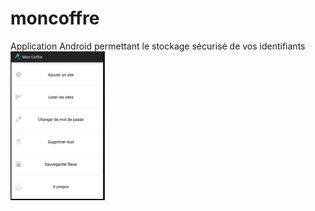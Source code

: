 # moncoffre
Application Android permettant le stockage sécurisé de vos identifiants 
<img src="img/accueil.png" width="30%">

